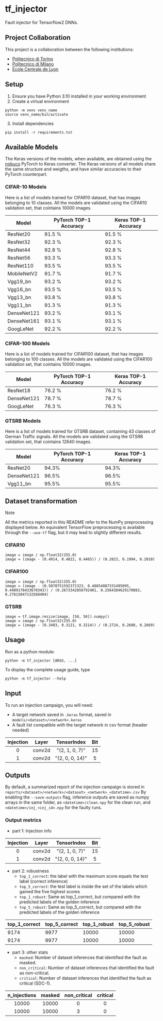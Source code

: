 # tf_injector
Fault injector for Tensorflow2 DNNs.

## Project Collaboration

This project is a collaboration between the following institutions:

- [Politecnico di Torino](https://www.polito.it/)
- [Politecnico di Milano](https://www.polimi.it/)
- [Ecole Centrale de Lyon](https://www.ec-lyon.fr/en)


## Setup
1. Ensure you have Python 3.10 installed in your working environment
2. Create a virtual environment
```
python -m venv venv_name
source venv_name/bin/activate
```
3. Install dependencies
```
pip install -r requirements.txt
```
## Available Models

The Keras versions of the models, when available, are obtained using the [nobuco](https://github.com/AlexanderLutsenko/nobuco) PyTorch to Keras converter.
The Keras versions of all models share the same structure and weigths, and have similar accuracies to their PyTorch counterpart.

### CIFAR-10 Models
Here is a list of models trained for CIFAR10 dataset, that has images belonging to 10 classes.
All the models are validated using the CIFAR10 validation set, that cointains 10000 images.

| Model        | PyTorch TOP-1 Accuracy  | Keras TOP-1 Accuracy |
| ------------ | ----------------------- | -------------------- |
| ResNet20     | 91.5 %                  | 91.5 %               |
| ResNet32     | 92.3 %                  | 92.3 %               |
| ResNet44     | 92.8 %                  | 92.8 %               |
| ResNet56     | 93.3 %                  | 93.3 %               |
| ResNet110    | 93.5 %                  | 93.5 %               |
| MobileNetV2  | 91.7 %                  | 91.7 %               |
| Vgg19_bn     | 93.2 %                  | 93.2 %               |
| Vgg16_bn     | 93.5 %                  | 93.5 %               |
| Vgg13_bn     | 93.8 %                  | 93.8 %               |
| Vgg11_bn     | 91.3 %                  | 91.3 %               |
| DenseNet121  | 93.2 %                  | 93.1 %               |
| DenseNet161  | 93.1 %                  | 93.1 %               |
| GoogLeNet    | 92.2 %                  | 92.2 %               |

### CIFAR-100 Models
Here is a list of models trained for CIFAR100 dataset, that has images belonging to 100 classes.
All the models are validated using the CIFAR100 validation set, that cointains 10000 images.

| Model        | PyTorch TOP-1 Accuracy  | Keras TOP-1 Accuracy |
| ------------ | ----------------------- |--------------------- |
| ResNet18     | 76.2 %                  | 76.2 %               |
| DenseNet121  | 78.7 %                  | 78.7 %               |
| GoogLeNet    | 76.3 %                  | 76.3 %               |

### GTSRB Models
Here is a list of models trained for GTSRB dataset, containing 43 classes of German Traffic signals.
All the models are validated using the GTSRB validation set, that cointains 12640 images.

| Model        | PyTorch TOP-1 Accuracy  | Keras TOP-1 Accuracy |
| ------------ | ----------------------- |--------------------- |
| ResNet20     | 94.3%                   | 94.3%                |
| DenseNet121  | 96.5%                   | 96.5%                |
| Vgg11_bn     | 95.5%                   | 95.5%                |

## Dataset transformation
> [!NOTE]
> All the metrics reported in this README refer to the NumPy preprocessing displayed below. An equivalent TensorFlow preprocessing is available through the `--use-tf` flag, but it may lead to slightly different results. 

### CIFAR10
```
image = image / np.float32(255.0)
image = (image - (0.4914, 0.4822, 0.4465)) / (0.2023, 0.1994, 0.2010)
```

### CIFAR100
```
image = image / np.float32(255.0)
image = (image - (0.5070751592371323, 0.48654887331495095, 0.4409178433670343)) / (0.2673342858792401, 0.2564384629170883, 0.27615047132568404)
```

### GTSRB
```
image = tf.image.resize(image, [50, 50]).numpy()
image = image / np.float32(255.0)
image = (image - (0.3403, 0.3121, 0.3214)) / (0.2724, 0.2608, 0.2669)
```
## Usage
Run as a python module:
```
python -m tf_injector [ARGS, ...]
```
To display the complete usage guide, type
```
python -m tf_injector --help
```
## Input
To run an injection campaign, you will need:
- A target network saved in `.keras` format, saved in `models/<dataset>/<network>.keras`
- A fault list compatible with the target network in csv format (header needed)

| Injection | Layer  |   TensorIndex   | Bit |
|:---------:|:------:|:---------------:|:---:|
|         0 | conv2d |  "(2, 1, 0, 7)" |  15 |
|         1 | conv2d | "(2, 0, 0, 14)" |   5 |


## Outputs
By default, a summarized report of the injection campaign is stored in `reports/<dataset>/<network>/<dataset>_<network>_<datetime>.csv`
By enabling the `--save-outputs` flag, inference outputs are saved as numpy arrays in the same folder, as `<datetime>/clean.npy` for the clean run, and `<datetime>/inj_<inj_id>.npy` for the faulty runs.

### Output metrics

- part 1: Injection info

| Injection | Layer  |   TensorIndex   | Bit |
|:---------:|:------:|:---------------:|:---:|
|         0 | conv2d |  "(2, 1, 0, 7)" |  15 |
|         1 | conv2d | "(2, 0, 0, 14)" |   5 |

- part 2: robustness
    - `top_1_correct`: the label with the maximum score equals the test label (correct inference)
    - `top_5_correct`: the test label is inside the set of the labels which gained the five highest scores
    - `top_1_robust`: Same as top_1_correct, but compared with the predicted labels of the golden inference 
    - `top_5_robust`: Same as top_5_correct, but compared with the predicted labels of the golden inference 


| top_1_correct | top_5_correct | top_1_robust | top_5_robust |
| --------------- | --------------- | --------------- | ------------ |
| 9174 | 9977 | 10000 | 10000 |
| 9174 | 9977 | 10000 | 10000 |

- part 3: other stats
    - `masked`: Number of dataset inferences that identified the fault as masked.
    - `non_critical`: Number of dataset inferences that identified the fault as non-critical.
    - `critical`: Number of dataset inferences that identified the fault as critical (SDC-1).

| n_injections | masked | non_critical | critical |
|:------------:|:------:|:------------:|:--------:|
|        10000 |  10000 |            0 |        0 |
|        10000 |  10000 |            3 |        0 |

